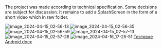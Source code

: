 The project was made according to technical specification. Some decisions are subject for discussion.
It remains to add a SplashScreen in the form of a short video which in raw folder.


![image_2024-04-15_02-56-13](https://github.com/LexSperanskii/AsianFoodOnlineShop/assets/81870716/d6f7051d-114d-44fb-bec3-0a3778e9a4d5)
![image_2024-04-15_02-56-35](https://github.com/LexSperanskii/AsianFoodOnlineShop/assets/81870716/a1f21a3e-78ed-4bff-9832-cf85d16f40d5)
![image_2024-04-15_02-56-59](https://github.com/LexSperanskii/AsianFoodOnlineShop/assets/81870716/92dd6366-7b6e-432f-a0bc-25d94d5f72f7)
![image_2024-04-15_02-57-13](https://github.com/LexSperanskii/AsianFoodOnlineShop/assets/81870716/9025c284-73c0-4e56-8583-78cada95b3cb)
![image_2024-04-15_02-57-28](https://github.com/LexSperanskii/AsianFoodOnlineShop/assets/81870716/34cf5cd7-b2ff-4736-a208-6cfbac5dfdd4)
![image_2024-04-16_17-25-51](https://github.com/LexSperanskii/AsianFoodOnlineShop/assets/81870716/46f5bd2b-5250-4468-9c63-194390361e8e)
[Тестовое Android.docx](https://github.com/LexSperanskii/AsianFoodOnlineShop/files/15101122/Android.docx)
